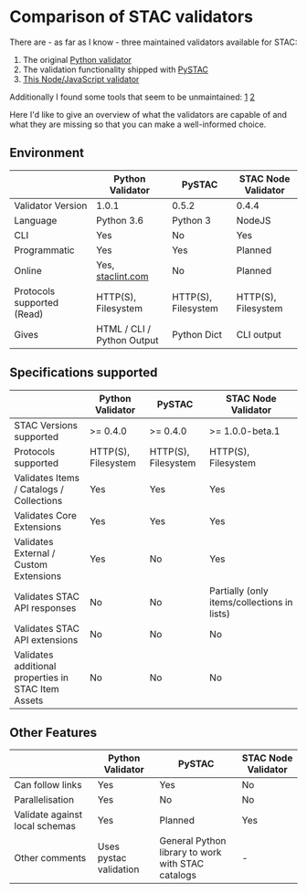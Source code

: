 # Comparison of STAC validators

There are - as far as I know - three maintained validators available for STAC:

1. The original [Python validator](https://github.com/sparkgeo/stac-validator)
3. The validation functionality shipped with [PySTAC](https://github.com/stac-utils/pystac)
4. [This Node/JavaScript validator](https://github.com/m-mohr/stac-node-validator)

Additionally I found some tools that seem to be unmaintained: [1](https://github.com/brianbancroft/stac-validator-cli) [2](https://github.com/JamesOConnor/stac-validator)

Here I'd like to give an overview of what the validators are capable of and what they are missing so that you can make a well-informed choice.

## Environment

|                            | Python Validator                           | PySTAC              | STAC Node Validator |
| :------------------------- | ------------------------------------------ | ------------------- | ------------------- |
| Validator Version          | 1.0.1                                      | 0.5.2               | 0.4.4               |
| Language                   | Python 3.6                                 | Python 3            | NodeJS              |
| CLI                        | Yes                                        | No                  | Yes                 |
| Programmatic               | Yes                                        | Yes                 | Planned             |
| Online                     | Yes, [staclint.com](https://staclint.com/) | No                  | Planned             |
| Protocols supported (Read) | HTTP(S), Filesystem                        | HTTP(S), Filesystem | HTTP(S), Filesystem |
| Gives                      | HTML / CLI / Python Output                 | Python Dict         | CLI output          |

## Specifications supported

|                                                     | Python Validator    | PySTAC              | STAC Node Validator                         |
| --------------------------------------------------- | ------------------- | ------------------- | ------------------------------------------- |
| STAC Versions supported                             | >= 0.4.0            | >= 0.4.0            | >= 1.0.0-beta.1                             |
| Protocols supported                                 | HTTP(S), Filesystem | HTTP(S), Filesystem | HTTP(S), Filesystem                         |
| Validates Items / Catalogs / Collections            | Yes                 | Yes                 | Yes                                         |
| Validates Core Extensions                           | Yes                 | Yes                 | Yes                                         |
| Validates External / Custom Extensions              | Yes                 | No                  | Yes                                         |
| Validates STAC API responses                        | No                  | No                  | Partially (only items/collections in lists) |
| Validates STAC API extensions                       | No                  | No                  | No                                          |
| Validates additional properties in STAC Item Assets | No                  | No                  | No                                          |

## Other Features

|                                | Python Validator       | PySTAC                                            | STAC Node Validator |
| :----------------------------- | ---------------------- | ------------------------------------------------- | ------------------- |
| Can follow links               | Yes                    | Yes                                               | No                  |
| Parallelisation                | Yes                    | No                                                | No                  |
| Validate against local schemas | Yes                    | Planned                                           | Yes                 |
| Other comments                 | Uses pystac validation | General Python library to work with STAC catalogs | -                   |
